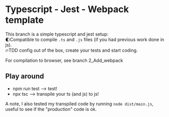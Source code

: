 # Typescript - Jest - Webpack template

This branch is a simple typescript and jest setup:  
🌓Compatible to compile `.ts` and `.js` files (if you had previous work done in js).  
🔥TDD config out of the box, create your tests and start coding.

For compilation to browser, see branch 2_Add_webpack

## Play around

- npm run test --> test!
- npx tsc --> transpile your ts (and js) to js!

A note, I also tested my transpiled code by running `node dist/main.js`,  
useful to see if the "production" code is ok.
